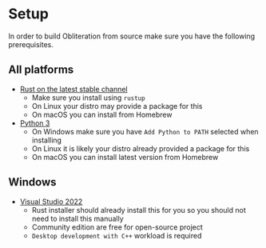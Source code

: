 # Setup

In order to build Obliteration from source make sure you have the following prerequisites.

## All platforms

- [Rust on the latest stable channel](https://www.rust-lang.org/tools/install)
  - Make sure you install using `rustup`
  - On Linux your distro may provide a package for this
  - On macOS you can install from Homebrew
- [Python 3](https://www.python.org)
  - On Windows make sure you have `Add Python to PATH` selected when installing
  - On Linux it is likely your distro already provided a package for this
  - On macOS you can install latest version from Homebrew

## Windows

- [Visual Studio 2022](https://visualstudio.microsoft.com/vs)
  - Rust installer should already install this for you so you should not need to install this manually
  - Community edition are free for open-source project
  - `Desktop development with C++` workload is required
